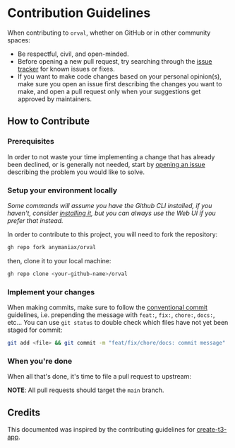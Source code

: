 # Contribution Guidelines

When contributing to `orval`, whether on GitHub or in other community spaces:

- Be respectful, civil, and open-minded.
- Before opening a new pull request, try searching through the [issue tracker](https://github.com/anymaniax/orval/issues) for known issues or fixes.
- If you want to make code changes based on your personal opinion(s), make sure you open an issue first describing the changes you want to make, and open a pull request only when your suggestions get approved by maintainers.

## How to Contribute

### Prerequisites

In order to not waste your time implementing a change that has already been declined, or is generally not needed, start by [opening an issue](https://github.com/anymaniax/orval/issues/new) describing the problem you would like to solve.

### Setup your environment locally

_Some commands will assume you have the Github CLI installed, if you haven't, consider [installing it](https://github.com/cli/cli#installation), but you can always use the Web UI if you prefer that instead._

In order to contribute to this project, you will need to fork the repository:

```bash
gh repo fork anymaniax/orval
```

then, clone it to your local machine:

```bash
gh repo clone <your-github-name>/orval
```

### Implement your changes

When making commits, make sure to follow the [conventional commit](https://www.conventionalcommits.org/en/v1.0.0/) guidelines, i.e. prepending the message with `feat:`, `fix:`, `chore:`, `docs:`, etc... You can use `git status` to double check which files have not yet been staged for commit:

```bash
git add <file> && git commit -m "feat/fix/chore/docs: commit message"
```

### When you're done

When all that's done, it's time to file a pull request to upstream:

**NOTE**: All pull requests should target the `main` branch.

## Credits

This documented was inspired by the contributing guidelines for [create-t3-app](https://github.com/t3-oss/create-t3-app/blob/next/CONTRIBUTING.md).
